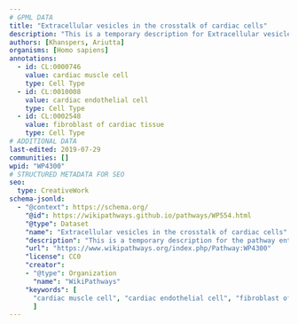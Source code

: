 ```yaml
---
# GPML DATA
title: "Extracellular vesicles in the crosstalk of cardiac cells"
description: "This is a temporary description for Extracellular vesicles in the crosstalk of cardiac cells"
authors: [Khanspers, Ariutta]
organisms: [Homo sapiens]
annotations:
  - id: CL:0000746
    value: cardiac muscle cell
    type: Cell Type
  - id: CL:0010008
    value: cardiac endothelial cell
    type: Cell Type
  - id: CL:0002548
    value: fibroblast of cardiac tissue
    type: Cell Type
# ADDITIONAL DATA
last-edited: 2019-07-29
communities: []
wpid: "WP4300"
# STRUCTURED METADATA FOR SEO
seo:
  type: CreativeWork
schema-jsonld:
  - "@context": https://schema.org/
    "@id": https://wikipathways.github.io/pathways/WP554.html
    "@type": Dataset
    "name": "Extracellular vesicles in the crosstalk of cardiac cells"
    "description": "This is a temporary description for the pathway entitled: Extracellular vesicles in the crosstalk of cardiac cells"
    "url": "https://www.wikipathways.org/index.php/Pathway:WP4300"
    "license": CC0
    "creator":
    - "@type": Organization
      "name": "WikiPathways"
    "keywords": [
      "cardiac muscle cell", "cardiac endothelial cell", "fibroblast of cardiac tissue",
      ]
---
```

